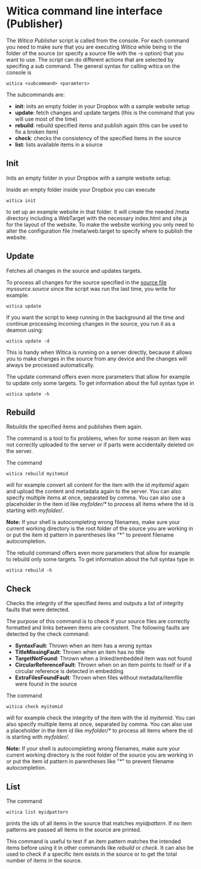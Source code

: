 # Witica command line interface (Publisher)

The *Witica Publisher* script is called from the console. For each command you need to make sure that you are executing *Witica* while being in the folder of the source (or specify a source file with the -s option) that you want to use. The script can do different actions that are selected by specifing a sub command. The general syntax for calling witica on the console is

	witica <subcommand> <paramters>

The subcommands are:

* **init**: inits an empty folder in your Dropbox with a sample website setup
* **update**: fetch changes and update targets (this is the command that you will use most of the time)
* **rebuild**: rebuild specified items and publish again (this can be used to fix a broken item)
* **check**: checks the consistency of the specified items in the source
* **list**: lists available items in a source

## Init
Inits an empty folder in your Dropbox with a sample website setup.

Inside an empty folder inside your Dropbox you can execute

	witica init

to set up an example website in that folder. It will create the needed /meta directory including a WebTarget with the necessary index.html and site.js for the layout of the website. To make the website working you only need to alter the configuration file /meta/web.target to specify where to publish the website.

## Update
Fetches all changes in the source and updates targets.

To process all changes for the source specified in the [source file](!doc/source/source) *mysource.source* since the script was run the last time, you write for example:

	witica update

If you want the script to keep running in the background all the time and continue processing incoming changes in the source, you run it as a deamon using:

	witica update -d

This is handy when Witica is running on a server directly, because it allows you to make changes in the source from any device and the changes will always be processed automatically.

The update command offers even more parameters that allow for example to update only some targets. To get information about the full syntax type in

	witica update -h

## Rebuild
Rebuilds the specified items and publishes them again.

The command is a tool to fix problems, when for some reason an item was not correctly uploaded to the server or if parts were accidentally deleted on the server.

The command

	witica rebuild myitemid

will for example convert all content for the item with the id *myitemid* again and upload the content and metadata again to the server. You can also specify multiple items at once, separated by comma. You can also use a placeholder in the item id like *myfolder/\** to process all items where the id is starting with *myfolder/*.

**Note:** If your shell is autocompleting wrong filenames, make sure your current working directory is the root folder of the source you are working in or put the item id pattern in parentheses like "\*" to prevent filename autocompletion.

The rebuild command offers even more parameters that allow for example to rebuild only some targets. To get information about the full syntax type in

	witica rebuild -h

## Check

Checks the integrity of the specified items and outputs a list of integrity faults that were detected.

The purpose of this command is to check if your source files are correctly formatted and links between items are consistent. The following faults are detected by the check command:

* **SyntaxFault**: Thrown when an item has a wrong syntax
* **TitleMissingFault**: Thrown when an item has no title 
* **TargetNotFound**: Thrown when a linked/embedded item was not found
* **CircularReferenceFault**:	 Thrown when on an item points to itself or if a circular reference is detected in embedding
* **ExtraFilesFoundFault**: Thrown when files without metadata/itemfile were found in the source

The command

	witica check myitemid

will for example check the integrity of the item with the id *myitemid*. You can also specify multiple items at once, separated by comma. You can also use a placeholder in the item id like *myfolder/\** to process all items where the id is starting with *myfolder/*.

**Note:** If your shell is autocompleting wrong filenames, make sure your current working directory is the root folder of the source you are working in or put the item id pattern in parentheses like "\*" to prevent filename autocompletion.


## List

The command

	witica list myidpattern

prints the ids of all items in the source that matches *myidpattern*. If no item patterns are passed all items in the source are printed.

This command is useful to test if an item pattern matches the intended items before using it in other commands like *rebuild* or *check*. It can also be used to check if a specific item exists in the source or to get the total number of items in the source.